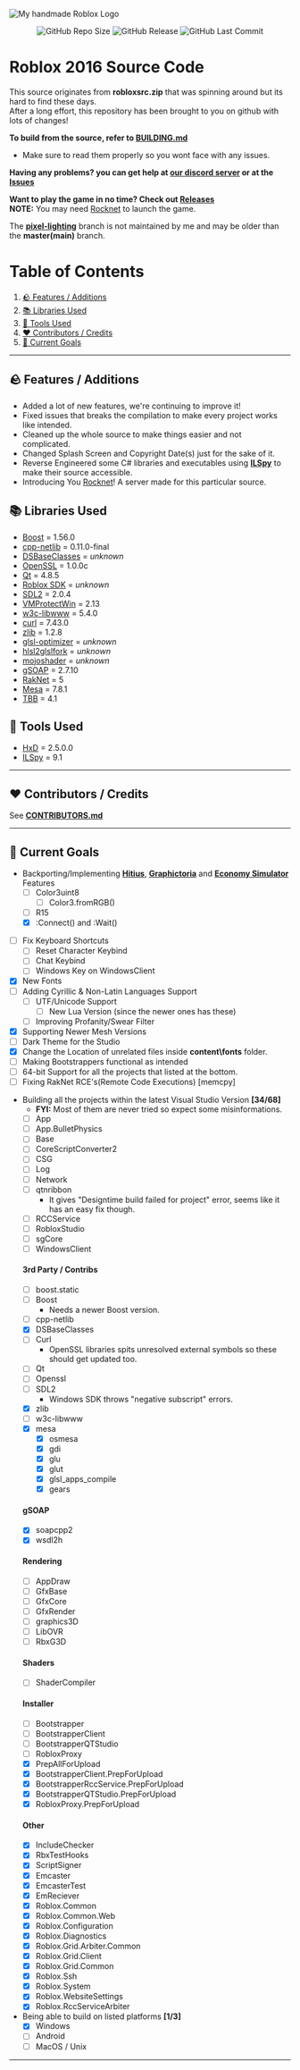 ![My *handmade* Roblox Logo](https://github.com/user-attachments/assets/ced623cd-6692-4759-8e46-e9453f5454fc)

<p align="center">
<img alt="GitHub Repo Size" src="https://img.shields.io/github/repo-size/P0L3NARUBA/roblox-2016-source-code">
<img alt="GitHub Release" src="https://img.shields.io/github/v/release/P0L3NARUBA/roblox-2016-source-code?color=violet">
<img alt="GitHub Last Commit" src="https://img.shields.io/github/last-commit/P0L3NARUBA/roblox-2016-source-code/master">
</p>

# Roblox 2016 Source Code
This source originates from **robloxsrc.zip** that was spinning around but its hard to find these days.<br>
After a long effort, this repository has been brought to you on github with lots of changes!<br>

**To build from the source, refer to [BUILDING.md](/BUILDING.md)**<br>
   - Make sure to read them properly so you wont face with any issues.

**Having any problems? you can get help at [our discord server](https://www.discord.gg/rVrYHdrbsp) or at the [Issues](https://github.com/P0L3NARUBA/roblox-2016-source-code/issues)**<br>

**Want to play the game in no time? Check out [Releases](https://github.com/P0L3NARUBA/roblox-2016-source-code/releases/)**<br>
**NOTE:** You may need [Rocknet](https://github.com/P0L3NARUBA/Rocknet/tree/main) to launch the game.

The **[pixel-lighting](https://github.com/P0L3NARUBA/roblox-2016-source-code/tree/pixel-lighting)** branch is not maintained by me and may be older than the **master(main)** branch.

# Table of Contents
1. [🪨 Features / Additions](#-features--additions)
2. [📚 Libraries Used](#-libraries-used)
3. [🔨 Tools Used](#-tools-used)
4. [❤️ Contributors / Credits](#%EF%B8%8F-contributors--credits)
5. [🎯 Current Goals](#-current-goals)

---

## 🪨 Features / Additions
- Added a lot of new features, we're continuing to improve it!
- Fixed issues that breaks the compilation to make every project works like intended.
- Cleaned up the whole source to make things easier and not complicated.
- Changed Splash Screen and Copyright Date(s) just for the sake of it.
- Reverse Engineered some C# libraries and executables using **[ILSpy](/Tools/ILSpy)** to make their source accessible.
- Introducing You [Rocknet](https://github.com/P0L3NARUBA/Rocknet/tree/main)! A server made for this particular source.

## 📚 Libraries Used
- [Boost](/Contribs/boost_1_56_0) = 1.56.0
- [cpp-netlib](/Contribs/cpp-netlib-0.11.0-final) = 0.11.0-final
- [DSBaseClasses](/Contribs/DSBaseClasses) = *unknown*
- [OpenSSL](/Contribs/openssl) = 1.0.0c
- [Qt](/BUILDING_CONTRIBS.md) = 4.8.5
- [Roblox SDK](/Contribs/SDK) = *unknown*
- [SDL2](/Contribs/SDL2) = 2.0.4
- [VMProtectWin](/Contribs/VMProtectWin_2.13) = 2.13
- [w3c-libwww](/Contribs/w3c-libwww-5.4.0) = 5.4.0
- [curl](/Contribs/windows/x86/curl/curl-7.43.0) = 7.43.0
- [zlib](/Contribs/windows/x86/zlib/zlib-1.2.8) = 1.2.8
- [glsl-optimizer](/Rendering/ShaderCompiler/glsl-optimizer) = *unknown*
- [hlsl2glslfork](/Rendering/ShaderCompiler/hlsl2glslfork) = *unknown*
- [mojoshader](/Rendering/ShaderCompiler/mojoshader) = *unknown*
- [gSOAP](/RCCService/gSOAP/gsoap-2.7) = 2.7.10
- [RakNet](/Network/raknet) = 5 
- [Mesa](/RCCService/Mesa-7.8.1) = 7.8.1
- [TBB](/TBB_4_1) = 4.1

## 🔨 Tools Used
- [HxD](/Tools/HxD) = 2.5.0.0
- [ILSpy](/Tools/ILSpy) = 9.1

---

## ❤️ Contributors / Credits
See **[CONTRIBUTORS.md](/CONTRIBUTORS.md)**

---

## 🎯 Current Goals
- Backporting/Implementing **[Hitius](https://mega.nz/file/DnxUTAgI#52pYMEJyRFMMXVMAU71GboVWYxaTCv25eWB4QHFma6M)**, **[Graphictoria](https://mega.nz/file/e2RU0YbT#tGVrpYqR4fv6z7a4QQcdqT0nbmgdssGm3wGFd9jCiHA)** and **[Economy Simulator](https://mega.nz/file/76AyxJzC#fuKcKHTK6YI5S8zLyelsB7PIt0fVVTsWu9KTrgvXk2E)** Features
   - [ ] Color3uint8
     - [ ] Color3.fromRGB()
   - [ ] R15
   - [x] :Connect() and :Wait()
- [ ] Fix Keyboard Shortcuts
   - [ ] Reset Character Keybind
   - [ ] Chat Keybind
   - [ ] Windows Key on WindowsClient
- [x] New Fonts
- [ ] Adding Cyrillic & Non-Latin Languages Support
   - [ ] UTF/Unicode Support
      - [ ] New Lua Version (since the newer ones has these) 
   - [ ] Improving Profanity/Swear Filter
- [x] Supporting Newer Mesh Versions
- [ ] Dark Theme for the Studio
- [x] Change the Location of unrelated files inside **content\fonts** folder.
- [ ] Making Bootstrappers functional as intended
- [ ] 64-bit Support for all the projects that listed at the bottom. 
- [ ] Fixing RakNet RCE's(Remote Code Executions) [memcpy]
- Building all the projects within the latest Visual Studio Version **[34/68]** 
  - **FYI:** Most of them are never tried so expect some misinformations. 
  - [ ] App
  - [ ] App.BulletPhysics
  - [ ] Base
  - [ ] CoreScriptConverter2
  - [ ] CSG
  - [ ] Log
  - [ ] Network
  - [ ] qtnribbon
    - It gives "Designtime build failed for project" error, seems like it has an easy fix though.
  - [ ] RCCService
  - [ ] RobloxStudio
  - [ ] sgCore
  - [ ] WindowsClient
  #### 3rd Party / Contribs
  - [ ] boost.static
  - [ ] Boost
    - Needs a newer Boost version.
  - [ ] cpp-netlib
  - [x] DSBaseClasses
  - [ ] Curl
     - OpenSSL libraries spits unresolved external symbols so these should get updated too.
  - [ ] Qt
  - [ ] Openssl  
  - [ ] SDL2
    - Windows SDK throws "negative subscript" errors.
  - [x] zlib
  - [ ] w3c-libwww
  - [x] mesa
     - [x] osmesa 
     - [x] gdi
     - [x] glu
     - [x] glut
     - [x] glsl_apps_compile 
     - [x] gears
  #### gSOAP
  - [x] soapcpp2
  - [x] wsdl2h
  #### Rendering
  - [ ] AppDraw
  - [ ] GfxBase
  - [ ] GfxCore
  - [ ] GfxRender
  - [ ] graphics3D
  - [ ] LibOVR
  - [ ] RbxG3D
  #### Shaders
  - [ ] ShaderCompiler
  #### Installer
  - [ ] Bootstrapper
  - [ ] BootstrapperClient
  - [ ] BootstrapperQTStudio
  - [ ] RobloxProxy
  - [x] PrepAllForUpload
  - [x] BootstrapperClient.PrepForUpload
  - [x] BootstrapperRccService.PrepForUpload
  - [x] BootstrapperQTStudio.PrepForUpload
  - [x] RobloxProxy.PrepForUpload
  #### Other
  - [x] IncludeChecker
  - [x] RbxTestHooks
  - [x] ScriptSigner
  - [x] Emcaster
  - [x] EmcasterTest
  - [x] EmReciever
  - [x] Roblox.Common
  - [x] Roblox.Common.Web
  - [x] Roblox.Configuration
  - [x] Roblox.Diagnostics
  - [x] Roblox.Grid.Arbiter.Common
  - [x] Roblox.Grid.Client
  - [x] Roblox.Grid.Common
  - [x] Roblox.Ssh
  - [x] Roblox.System
  - [x] Roblox.WebsiteSettings
  - [x] Roblox.RccServiceArbiter
- Being able to build on listed platforms **[1/3]**
  - [x] Windows
  - [ ] Android
  - [ ] MacOS / Unix

---
